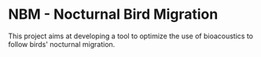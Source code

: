 # NBM - Nocturnal Bird Migration

This project aims at developing a tool to optimize the use of bioacoustics to follow birds' nocturnal migration.
